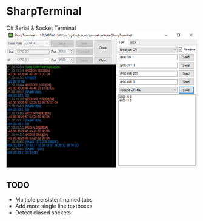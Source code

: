 # SharpTerminal
C# Serial &amp; Socket Terminal
![SharpTerminal](SharpTerminal.png)
## TODO
* Multiple persistent named tabs
* Add more single line textboxes
* Detect closed sockets
